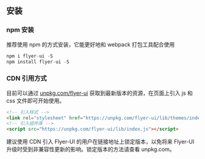 ## 安装

### npm 安装

推荐使用 npm 的方式安装，它能更好地和 webpack 打包工具配合使用

```JavaScript
npm i flyer-ui -S 
npm install flyer-ui -S
```
### CDN 引用方式

目前可以通过 <a href='https://unpkg.com/flyer-ui' target='_blank'>unpkg.com/flyer-ui</a> 
 获取到最新版本的资源，在页面上引入 js 和 css 文件即可开始使用。


```HTML
<!-- 引入样式 -->
<link rel="stylesheet" href="https://unpkg.com/flyer-ui/lib/themes/index.css"> 
<!-- 引入组件库 --> 
<script src="https://unpkg.com/flyer-ui/lib/index.js"></script>
```
建议使用 CDN 引入 Flyer-UI 的用户在链接地址上锁定版本，以免将来 Flyer-UI 升级时受到非兼容性更新的影响。锁定版本的方法请查看 unpkg.com。